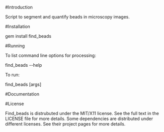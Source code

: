 #Introduction

Script to segment and quantify beads in microscopy images.

#Installation

gem install find_beads

#Running

To list command line options for processing:

find_beads --help

To run:

find_beads [args]

#Documentation



#License

Find_beads is distrubuted under the MIT/X11 license.  See the full text in the LICENSE file for more details.  Some dependencies are distributed under different licenses.  See their project pages for more details.



